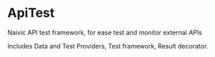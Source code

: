# ApiTest
Naivic API test framework, for ease test and monitor external APIs

Includes Data and Test Providers, Test framework, Result decorator.

